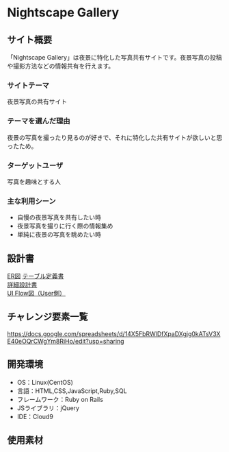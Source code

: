 # Nightscape Gallery

## サイト概要
「Nightscape Gallery」は夜景に特化した写真共有サイトです。夜景写真の投稿や撮影方法などの情報共有を行えます。

### サイトテーマ
夜景写真の共有サイト

### テーマを選んだ理由
夜景の写真を撮ったり見るのが好きで、それに特化した共有サイトが欲しいと思ったため。

### ターゲットユーザ
写真を趣味とする人

### 主な利用シーン
- 自慢の夜景写真を共有したい時
- 夜景写真を撮りに行く際の情報集め
- 単純に夜景の写真を眺めたい時

## 設計書
[ER図](https://drive.google.com/file/d/1kFuDlUoJfruFL1jyIg7eF68Byb62UYd2/view?usp=sharing)
[テーブル定義書](https://docs.google.com/spreadsheets/d/1UgG9aK01GtlJVVKHGJToKr46bjaz5hoXJbAfTOYDNy4/edit?usp=sharing)  
[詳細設計書](https://docs.google.com/spreadsheets/d/1vGD-tOKSvF-goMIrU7N9BaZxHEw5Itgj0AkEbQNy1KM/edit?usp=sharing)  
[UI Flow図（User側）](https://drive.google.com/file/d/1b_2-eOlD-lEJH-CkbYHK6WhaDeZvU_xY/view?usp=sharing)

## チャレンジ要素一覧
https://docs.google.com/spreadsheets/d/14X5FbRWlDfXpaDXgjg0kATsV3XE40eOQrCWgYm8RiHo/edit?usp=sharing

## 開発環境
- OS：Linux(CentOS)
- 言語：HTML,CSS,JavaScript,Ruby,SQL
- フレームワーク：Ruby on Rails
- JSライブラリ：jQuery
- IDE：Cloud9

## 使用素材
